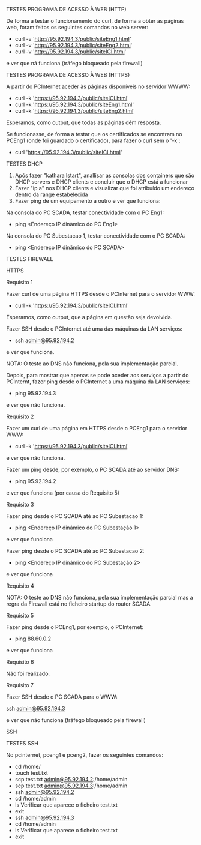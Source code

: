 TESTES PROGRAMA DE ACESSO À WEB (HTTP)

De forma a testar o funcionamento do curl, de forma a obter as páginas web, foram feitos os seguintes comandos no web server:

* curl -v 'http://95.92.194.3/public/siteEng1.html'
* curl -v 'http://95.92.194.3/public/siteEng2.html'
* curl -v 'http://95.92.194.3/public/siteICI.html'

e ver que ná funciona (tráfego bloqueado pela firewall)


TESTES PROGRAMA DE ACESSO À WEB (HTTPS)

A partir do PCInternet aceder às páginas disponíveis no servidor WWWW:

* curl -k 'https://95.92.194.3/public/siteICI.html'
* curl -k 'https://95.92.194.3/public/siteEng1.html'
* curl -k 'https://95.92.194.3/public/siteEng2.html'

Esperamos, como output, que todas as páginas dêm resposta.

Se funcionasse, de forma a testar que os certificados se encontram no PCEng1 (onde foi guardado o certificado), para fazer o curl sem o '-k':

* curl 'https://95.92.194.3/public/siteICI.html'

TESTES DHCP

1. Após fazer "kathara lstart", anallisar as consolas dos containers que são DHCP servers e DHCP clients e concluir que o DHCP está a funcionar
2. Fazer "ip a" nos DHCP clients e visualizar que foi atribuído um endereço dentro da range estabelecida
3. Fazer ping de um equipamento a outro e ver que funciona:

Na consola do PC SCADA, testar conectividade com o PC Eng1: 
* ping <Endereço IP dinàmico do PC Eng1>

Na consola do PC Subestacao 1, testar conectividade com o PC SCADA: 
* ping <Endereço IP dinâmico do PC SCADA>

TESTES FIREWALL

HTTPS

Requisito 1

 Fazer curl de uma página HTTPS desde o PCInternet para o servidor WWW:

* curl -k 'https://95.92.194.3/public/siteICI.html'

Esperamos, como output, que a página em questão seja devolvida.

Fazer SSH desde o PCInternet até uma das máquinas da LAN serviços:

* ssh admin@95.92.194.2

e ver que funciona.

NOTA: O teste ao DNS não funciona, pela sua implementação parcial.

Depois, para mostrar que apenas se pode aceder aos serviços a partir do PCInternt, fazer ping desde o PCInternet a uma máquina da LAN serviços:

* ping 95.92.194.3

e ver que não funciona.

Requisito 2

Fazer um curl de uma página em HTTPS desde o PCEng1 para o servidor WWW:

* curl -k 'https://95.92.194.3/public/siteICI.html'
 
 e ver que não funciona.
 
Fazer um ping desde, por exemplo, o PC SCADA até ao servidor DNS:

* ping 95.92.194.2

e ver que funciona (por causa do Requisito 5)

Requisito 3

Fazer ping desde o PC SCADA até ao PC Subestacao 1:

* ping <Endereço IP dinâmico do PC Subestação 1>

e ver que funciona

Fazer ping desde o PC SCADA até ao PC Subestacao 2:

* ping <Endereço IP dinâmico do PC Subestação 2>

e ver que funciona

Requisito 4

NOTA: O teste ao DNS não funciona, pela sua implementação parcial mas a regra da Firewall está no ficheiro startup do router SCADA.

Requisito 5

Fazer ping desde o PCEng1, por exemplo, o PCInternet:

* ping 88.60.0.2

e ver que funciona

Requisito 6

Não foi realizado.

Requisito 7

Fazer SSH desde o PC SCADA para o WWW:

ssh admin@95.92.194.3

e ver que não funciona (tráfego bloqueado pela firewall)




SSH


TESTES SSH

No pcinternet, pceng1 e pceng2, fazer os seguintes comandos:
* cd /home/
* touch test.txt
* scp test.txt admin@95.92.194.2:/home/admin
* scp test.txt admin@95.92.194.3:/home/admin
* ssh admin@95.92.194.2
* cd /home/admin
* ls
Verificar que aparece o ficheiro test.txt
* exit
* ssh admin@95.92.194.3
* cd /home/admin
* ls
Verificar que aparece o ficheiro test.txt
* exit


